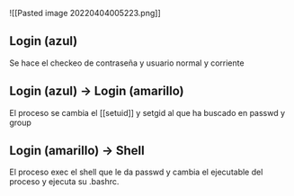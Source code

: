 ![[Pasted image 20220404005223.png]]

## Login (azul)
Se hace el checkeo de contraseña y usuario normal y corriente
## Login (azul) -> Login (amarillo)
El proceso se cambia el [[setuid]] y setgid al que ha buscado en passwd y group
## Login (amarillo) -> Shell
El proceso exec el shell que le da passwd y cambia el ejecutable del proceso y ejecuta su .bashrc.